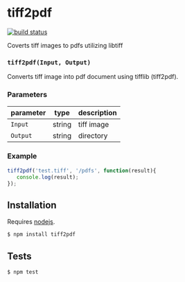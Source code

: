 # tiff2pdf

[![build status](https://secure.travis-ci.org/cwhite911/tiff2pdf.png)](http://travis-ci.org/cwhite911/tiff2pdf)

Coverts tiff images to pdfs utilizing libtiff


### `tiff2pdf(Input, Output)`

Converts tiff image into pdf document using tifflib (tiff2pdf).

### Parameters

| parameter | type   | description |
| --------- | ------ | ----------- |
| `Input`   | string | tiff image  |
| `Output`  | string | directory   |


### Example

```js
tiff2pdf('test.tiff', '/pdfs', function(result){
   console.log(result);
});
```

## Installation

Requires [nodejs](http://nodejs.org/).

```sh
$ npm install tiff2pdf
```

## Tests

```sh
$ npm test
```


